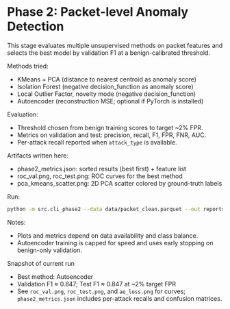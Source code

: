 # Phase 2: Packet-level Anomaly Detection

This stage evaluates multiple unsupervised methods on packet features and selects the best model by validation F1 at a benign-calibrated threshold.

Methods tried:
- KMeans + PCA (distance to nearest centroid as anomaly score)
- Isolation Forest (negative decision_function as anomaly score)
- Local Outlier Factor, novelty mode (negative decision_function)
- Autoencoder (reconstruction MSE; optional if PyTorch is installed)

Evaluation:
- Threshold chosen from benign training scores to target ~2% FPR.
- Metrics on validation and test: precision, recall, F1, FPR, FNR, AUC.
- Per-attack recall reported when `attack_type` is available.

Artifacts written here:
- phase2_metrics.json: sorted results (best first) + feature list
- roc_val.png, roc_test.png: ROC curves for the best method
- pca_kmeans_scatter.png: 2D PCA scatter colored by ground-truth labels

Run:
```bash
python -m src.cli_phase2 --data data/packet_clean.parquet --out reports/phase2
```

Notes:
- Plots and metrics depend on data availability and class balance.
- Autoencoder training is capped for speed and uses early stopping on benign-only validation.

Snapshot of current run
- Best method: Autoencoder
- Validation F1 ≈ 0.847; Test F1 ≈ 0.847 at ~2% target FPR
- See `roc_val.png`, `roc_test.png`, and `ae_loss.png` for curves; `phase2_metrics.json` includes per-attack recalls and confusion matrices.

